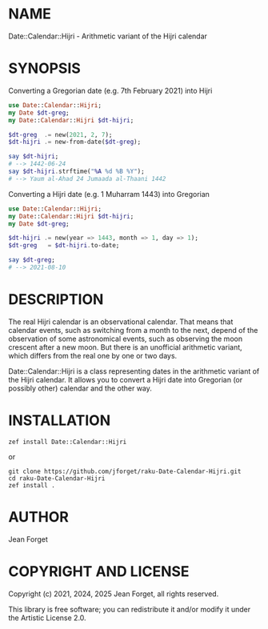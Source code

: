 NAME
====

Date::Calendar::Hijri - Arithmetic variant of the Hijri calendar

SYNOPSIS
========

Converting a Gregorian date (e.g. 7th February 2021) into Hijri

```raku
use Date::Calendar::Hijri;
my Date $dt-greg;
my Date::Calendar::Hijri $dt-hijri;

$dt-greg  .= new(2021, 2, 7);
$dt-hijri .= new-from-date($dt-greg);

say $dt-hijri;
# --> 1442-06-24
say $dt-hijri.strftime("%A %d %B %Y");
# --> Yaum al-Ahad 24 Jumaada al-Thaani 1442
```

Converting a Hijri date (e.g. 1 Muharram 1443) into Gregorian

```raku
use Date::Calendar::Hijri;
my Date::Calendar::Hijri $dt-hijri;
my Date $dt-greg;

$dt-hijri .= new(year => 1443, month => 1, day => 1);
$dt-greg   = $dt-hijri.to-date;

say $dt-greg;
# --> 2021-08-10
```

DESCRIPTION
===========

The real Hijri calendar is  an observational calendar. That means that
calendar events, such as switching from a month to the next, depend of
the observation  of some  astronomical events,  such as  observing the
moon crescent after a new moon.  But there is an unofficial arithmetic
variant, which differs from the real one by one or two days.

Date::Calendar::Hijri is a class  representing dates in the arithmetic
variant of the  Hijri calendar. It allows you to  convert a Hijri date
into Gregorian (or possibly other) calendar and the other way.

INSTALLATION
============

```shell
zef install Date::Calendar::Hijri
```

or

```shell
git clone https://github.com/jforget/raku-Date-Calendar-Hijri.git
cd raku-Date-Calendar-Hijri
zef install .
```

AUTHOR
======

Jean Forget <J2N-FORGET at orange dot fr>

COPYRIGHT AND LICENSE
=====================

Copyright (c) 2021, 2024, 2025 Jean Forget, all rights reserved.

This library is free software; you can redistribute it and/or modify it under the Artistic License 2.0.

